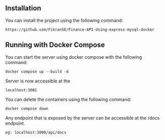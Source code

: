 




## Installation

You can install the project using the following command:

```
https://github.com/FikranSE/Finance-API-Using-express-mysql-docker
```

## Running with Docker Compose

You can start the server using docker compose with the following command:

```
docker compose up --build -d
```

Server is now accessible at the

```
localhost:3001
```

You can delete the containers using the following command:

```
docker compose down
```



Any endpoint that is exposed by the server can be accessible at the /docs endpoint.

```
eg: localhost:3000/api/docs
```

 



